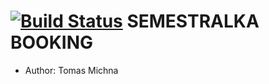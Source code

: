 
[![Build Status](https://travis-ci.org/Tomichi/semestralka.svg?branch=master)](https://travis-ci.org/Tomichi/semestralka)
SEMESTRALKA BOOKING
===================

- Author: Tomas Michna


